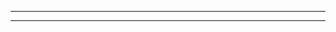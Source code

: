 <hr/>
<div style="display: none;justify-content: space-around;">
<img src='https://upload.wikimedia.org/wikipedia/commons/thumb/4/44/Microsoft_logo.svg/2048px-Microsoft_logo.svg.png' alt='github' height='65'>
<img src='https://assets.codeguru.com/uploads/2021/08/C-Sharp-Tutorials.png' alt='github' height='65'>
<img
src='https://upload.wikimedia.org/wikipedia/commons/thumb/e/ee/.NET_Core_Logo.svg/2048px-.NET_Core_Logo.svg.png' alt='github' height='65' style="margin-right: 15px;">
<img src='https://upload.wikimedia.org/wikipedia/commons/thumb/d/d0/Blazor.png/800px-Blazor.png' alt='github' height='65' style="margin-right: 10px;">
<img src='https://media.licdn.com/dms/image/D4D12AQEAO8b3YbB2bw/article-cover_image-shrink_600_2000/0/1670420866062?e=2147483647&v=beta&t=zubK5_6jSz9gB4nwsCU6O9Kg9oQSY-1ImCsCLMhMyU8' alt='github' height='65'>
<img src='https://encrypted-tbn0.gstatic.com/images?q=tbn:ANd9GcQKGUQBj2AGeHbeHzjW4AS0VOCMara3BDjX7w&s' alt='github' height='65' style="margin-left: -5px;">
<img src='https://clipground.com/images/sql-server-logo-png-1.png' alt='github' height='65' style="margin-left: -5px;">
<img src='https://dwglogo.com/wp-content/uploads/2017/09/1300px-Docker_container_engine_logo.png' alt='github' height='65' style="margin-right: 5px;">
<img src='https://swimburger.net/media/ppnn3pcl/azure.png' alt='github' height='65' >
</div>
<hr/>

